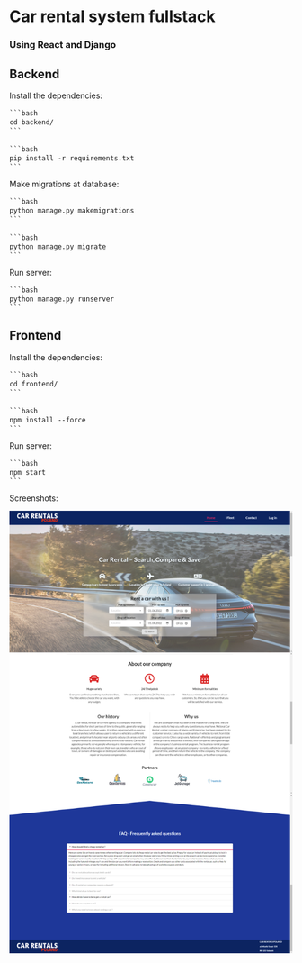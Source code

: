 # Car rental system fullstack
### Using React and Django

## Backend

Install the dependencies:

    ```bash
    cd backend/
    ```

    ```bash
    pip install -r requirements.txt
    ```
Make migrations at database:

    ```bash
    python manage.py makemigrations
    ```

    ```bash
    python manage.py migrate
    ```

Run server:
    
    ```bash
    python manage.py runserver
    ```

## Frontend

Install the dependencies:

    ```bash
    cd frontend/
    ```

    ```bash
    npm install --force
    ```

Run server:

    ```bash
    npm start
    ```

Screenshots:

![Home Screen](https://github.com/msobczyk-x/car-rental-fullstack/raw/main/screens/home-screen.png "Home screen")
